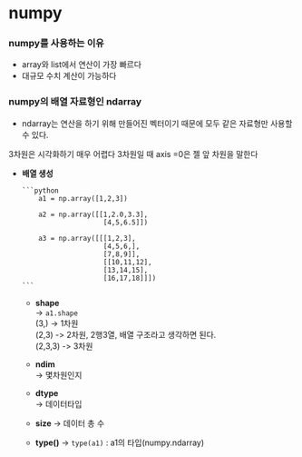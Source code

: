 # numpy
### numpy를 사용하는 이유
 - array와 list에서 연산이 가장 빠르다
 - 대규모 수치 계산이 가능하다

### numpy의 배열 자료형인 ndarray
 - ndarray는 연산을 하기 위해 만들어진 벡터이기 때문에 모두 같은 자료형만 사용할 수 있다.

3차원은 시각화하기 매우 어렵다
3차원일 때 axis =0은 젤 앞 차원을 말한다

- **배열 생성**<br>

      ```python  
          a1 = np.array([1,2,3])
  
          a2 = np.array([[1,2.0,3.3],
                          [4,5,6.5]])
  
          a3 = np.array([[[1,2,3],
                          [4,5,6,],
                          [7,8,9]],
                          [[10,11,12],
                          [13,14,15],
                          [16,17,18]]])
      ```
  - **shape**<br>
    -> `a1.shape`<br>
    (3,) -> 1차원<br>
    (2,3) -> 2차원, 2행3열, 배열 구조라고 생각하면 된다.<br>
    (2,3,3) -> 3차원<br>

  - **ndim**<br>
    -> 몇차원인지<br>
  - **dtype**<br>
    -> 데이터타입<br>
  - **size**
    -> 데이터 총 수<br>
  - **type()**
    -> `type(a1)` : a1의 타입(numpy.ndarray)
<br>
<br>
<br>
<br>
<br>
<br>
